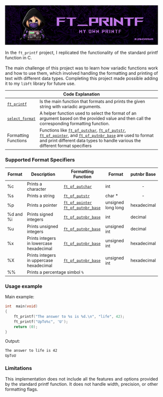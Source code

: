 <p align="center"><img src=".github/printfbanner.png" alt="Printf banner"/></p>

<p align="justify">In the <code>ft_printf</code> project, I replicated the functionality of the standard printf function in C.<br><br>The main challenge of this project was to learn how variadic functions work and how to use them, which involved handling the formatting and printing of text with different data types. Completing this project made possible adding it to my <code>libft</code> library for future use.</p>

<table>
  <thead>
    <th colspan="2">Code Explanation</th>
  </thead>
  <tbody>
    <tr>
      <td><a href="./ft_printf.c"><code>ft_printf</code></a></td>
      <td>Is the main function that formats and prints the given string with variadic arguments.</td>
    </tr>
    <tr>
      <td><a href="./ft_printf.c"><code>select_format</code></a></td>
      <td>A helper function used to select the format of an argument based on the provided value and then call the corresponding formatting function.</td>
    </tr>
    <tr>
      <td>Formatting<br>Functions</td>
      <td>Functions like <a href="./ft_pf_putchar.c"><code>ft_pf_putchar</code></a>, <a href="./ft_pf_putstr.c"><code>ft_pf_putstr</code></a>, <a href="./ft_pf_pointer.c"><code>ft_pf_pointer</code></a>, and <a href="./ft_pf_putnbr_base.c"><code>ft_pf_putnbr_base</code></a> are used to format<br> and print different data types to handle various the different format specifiers</td>
    </tr>
  </tbody>
</table>

### Supported Format Specifiers
<table>
  <thead>
    <th>Format</th>
    <th>Description</th>
    <th>Formatting Function</th>
    <th>Format</th>
    <th>putnbr Base</th>
  </thead>
  <tbody>
    <tr>
      <td>%c</td>
      <td>Prints a character</td>
      <td><a href="./ft_pf_putchar.c"><code>ft_pf_putchar</code></a></td>
      <td>int</td>
      <td align="center">-</td>
    </tr>
    <tr>
      <td>%s</td>
      <td>Prints a string</td>
      <td><a href="./ft_pf_putstr.c"><code>ft_pf_putstr</code></a></td>
      <td>char *</td>
      <td align="center">-</td>
    </tr>
    <tr>
      <td>%p</td>
      <td>Prints a pointer</td>
      <td><a href="./ft_pf_pointer.c"><code>ft_pf_pointer</code></a><br><a href="./ft_pf_putnbr_base.c"><code>ft_pf_putnbr_base</code></a></td>
      <td>unsigned long long</td>
      <td>hexadecimal</td>
    </tr>
    <tr>
      <td>%d and %i</td>
      <td>Prints signed integers</td>
      <td><a href="./ft_pf_putnbr_base.c"><code>ft_pf_putnbr_base</code></a></td>
      <td>int</td>
      <td>decimal</td>
    </tr>
    <tr>
      <td>%u</td>
      <td>Prints unsigned integers</td>
      <td><a href="./ft_pf_putnbr_base.c"><code>ft_pf_putnbr_base</code></a></td>
      <td>unsigned int</td>
      <td>decimal</td>
    </tr>
    <tr>
      <td>%x</td>
      <td>Prints integers in lowercase hexadecimal</td>
      <td><a href="./ft_pf_putnbr_base.c"><code>ft_pf_putnbr_base</code></a></td>
      <td>unsigned int</td>
      <td>hexadecimal</td>
    </tr>
    <tr>
      <td>%X</td>
      <td>Prints integers in uppercase hexadecimal</td>
      <td><a href="./ft_pf_putnbr_base.c"><code>ft_pf_putnbr_base</code></a></td>
      <td>unsigned int</td>
      <td>hexadecimal</td>
    </tr>
    <tr>
      <td>%%</td>
      <td colspan="4">Prints a percentage simbol <code>%</code></td>
    </tr>
  </tbody>
</table>

### Usage example
Main example:
```c
int  main(void)
{
    ft_printf("The answer to %s is %d.\n", "life", 42);
    ft_printf("UpTo%c", 'U');
    return (0);
}
```
Output: 
```bash
The answer to life is 42
UpToU
```
### Limitations
<p align="justify">This implementation does not include all the features and options provided by the standard printf function. It does not handle width, precision, or other formatting flags.</p>
